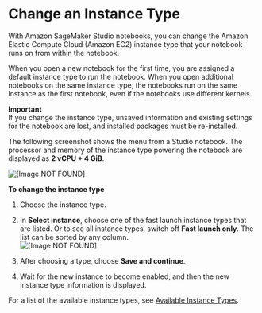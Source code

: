 # Change an Instance Type<a name="notebooks-run-and-manage-switch-instance-type"></a>

With Amazon SageMaker Studio notebooks, you can change the Amazon Elastic Compute Cloud \(Amazon EC2\) instance type that your notebook runs on from within the notebook\.

When you open a new notebook for the first time, you are assigned a default instance type to run the notebook\. When you open additional notebooks on the same instance type, the notebooks run on the same instance as the first notebook, even if the notebooks use different kernels\.

**Important**  
If you change the instance type, unsaved information and existing settings for the notebook are lost, and installed packages must be re\-installed\.

The following screenshot shows the menu from a Studio notebook\. The processor and memory of the instance type powering the notebook are displayed as **2 vCPU \+ 4 GiB**\.

![\[Image NOT FOUND\]](http://docs.aws.amazon.com/sagemaker/latest/dg/images/studio/studio-notebook-menu-instance.png)

**To change the instance type**

1. Choose the instance type\.

1. In **Select instance**, choose one of the fast launch instance types that are listed\. Or to see all instance types, switch off **Fast launch only**\. The list can be sorted by any column\.  
![\[Image NOT FOUND\]](http://docs.aws.amazon.com/sagemaker/latest/dg/images/studio/studio-notebook-switch-instance.png)

1. After choosing a type, choose **Save and continue**\.

1. Wait for the new instance to become enabled, and then the new instance type information is displayed\.

For a list of the available instance types, see [Available Instance Types](notebooks-available-instance-types.md)\. 